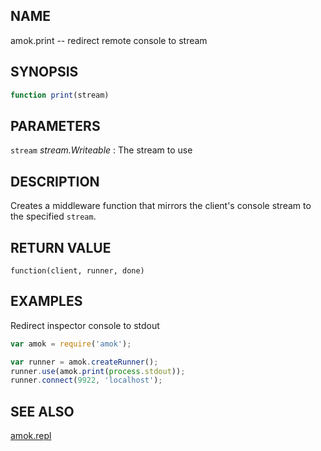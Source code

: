 ## NAME

amok.print -- redirect remote console to stream

## SYNOPSIS

```js
function print(stream)
```

## PARAMETERS
`stream` *stream.Writeable*
:   The stream to use

## DESCRIPTION

Creates a middleware function that mirrors the client's console stream to
the specified `stream`.

## RETURN VALUE

`function(client, runner, done)`

## EXAMPLES

Redirect inspector console to stdout

```js
var amok = require('amok');

var runner = amok.createRunner();
runner.use(amok.print(process.stdout));
runner.connect(9922, 'localhost');
```

## SEE ALSO

[amok.repl](amok.repl.3.md)